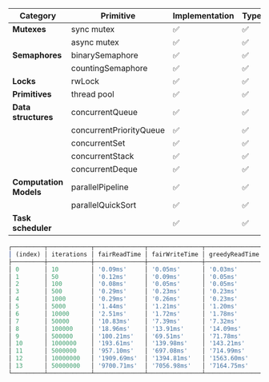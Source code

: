 | Category               | Primitive               | Implementation | Types | Test |
|------------------------|-------------------------|------------|----|---|
| **Mutexes**            | sync mutex              | ✅          | ✅  | ✅ |
|                        | async mutex             | ✅          | ✅  | ✅ |
| **Semaphores**         | binarySemaphore         | ✅          | ✅  | ✅ |
|                        | countingSemaphore       | ✅          | ✅  | ✅ |
| **Locks**              | rwLock                  | ✅          | ✅  | ✅ |
| **Primitives**         | thread pool             | ✅          | ✅  | ✅ |
| **Data structures**    | concurrentQueue         | ✅          | ✅  | ✅ |
|                        | concurrentPriorityQueue | ✅          | ✅  | ✅ |
|                        | concurrentSet           | ✅          | ✅  | ✅ |
|                        | concurrentStack         | ✅          | ✅  |  ✅ |
|                        | concurrentDeque         | ✅          | ✅  | ✅ |
| **Computation Models** | parallelPipeline        | ✅          | ✅  | ✅ |
|                        | parallelQuickSort       | ✅          | ✅  | ✅ |
| **Task scheduler**     |         |     ✅      | ✅  | ✅ |





```js
┌─────────┬────────────┬──────────────┬───────────────┬────────────────┬─────────────────┐
│ (index) │ iterations │ fairReadTime │ fairWriteTime │ greedyReadTime │ greedyWriteTime │
├─────────┼────────────┼──────────────┼───────────────┼────────────────┼─────────────────┤
│ 0       │ 10         │ '0.09ms'     │ '0.05ms'      │ '0.03ms'       │ '0.03ms'        │
│ 1       │ 50         │ '0.12ms'     │ '0.09ms'      │ '0.05ms'       │ '0.03ms'        │
│ 2       │ 100        │ '0.08ms'     │ '0.05ms'      │ '0.05ms'       │ '0.03ms'        │
│ 3       │ 500        │ '0.29ms'     │ '0.23ms'      │ '0.23ms'       │ '0.13ms'        │
│ 4       │ 1000       │ '0.29ms'     │ '0.26ms'      │ '0.23ms'       │ '0.17ms'        │
│ 5       │ 5000       │ '1.44ms'     │ '1.21ms'      │ '1.20ms'       │ '0.70ms'        │
│ 6       │ 10000      │ '2.51ms'     │ '1.72ms'      │ '1.78ms'       │ '1.16ms'        │
│ 7       │ 50000      │ '10.83ms'    │ '7.39ms'      │ '7.32ms'       │ '4.86ms'        │
│ 8       │ 100000     │ '18.96ms'    │ '13.91ms'     │ '14.09ms'      │ '9.47ms'        │
│ 9       │ 500000     │ '100.21ms'   │ '69.51ms'     │ '71.78ms'      │ '47.45ms'       │
│ 10      │ 1000000    │ '193.61ms'   │ '139.98ms'    │ '143.21ms'     │ '97.50ms'       │
│ 11      │ 5000000    │ '957.10ms'   │ '697.08ms'    │ '714.99ms'     │ '477.41ms'      │
│ 12      │ 10000000   │ '1909.69ms'  │ '1394.81ms'   │ '1563.60ms'    │ '975.15ms'      │
│ 13      │ 50000000   │ '9700.71ms'  │ '7056.98ms'   │ '7164.75ms'    │ '4794.46ms'     │
└─────────┴────────────┴──────────────┴───────────────┴────────────────┴─────────────────┘

```



